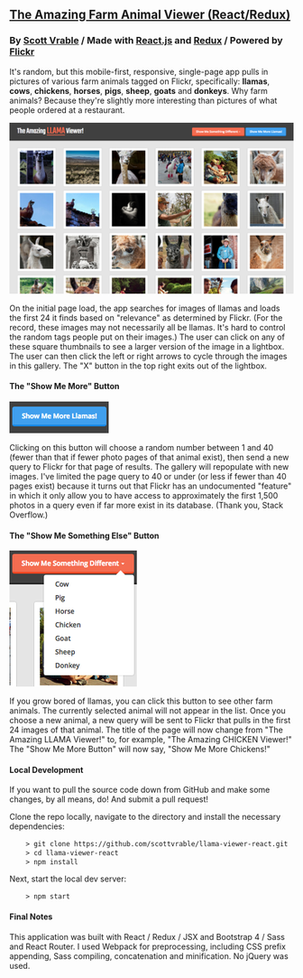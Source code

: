 ## [The Amazing Farm Animal Viewer (React/Redux)](http://llama-viewer.herokuapp.com/)
### By [Scott Vrable](http://scottvrable.com) / Made with [React.js](https://facebook.github.io/react/) and [Redux](http://redux.js.org/index.html) / Powered by [Flickr](http://flickr.com)

It's random, but this mobile-first, responsive, single-page app pulls in pictures of various farm animals tagged on Flickr, specifically: **llamas**, **cows**, **chickens**, **horses**, **pigs**, **sheep**, **goats** and **donkeys**. Why farm animals? Because they're slightly more interesting than pictures of what people ordered at a restaurant.

![llama viewer screenshot](https://raw.githubusercontent.com/scottvrable/llama-viewer-react/master/screenshots/llama-gallery.png)

On the initial page load, the app searches for images of llamas and loads the first 24 it finds based on "relevance" as determined by Flickr. (For the record, these images may not necessarily all be llamas. It's hard to control the random tags people put on their images.) The user can click on any of these square thumbnails to see a larger version of the image in a lightbox. The user can then click the left or right arrows to cycle through the images in this gallery. The "X" button in the top right exits out of the lightbox.

#### The "Show Me More" Button

![show me more button](https://raw.githubusercontent.com/scottvrable/llama-viewer-react/master/screenshots/show-me-more-llamas-button.png)

Clicking on this button will choose a random number between 1 and 40 (fewer than that if fewer photo pages of that animal exist), then send a new query to Flickr for that page of results. The gallery will repopulate with new images. I've limited the page query to 40 or under (or less if fewer than 40 pages exist) because it turns out that Flickr has an undocumented "feature" in which it only allow you to have access to approximately the first 1,500 photos in a query even if far more exist in its database. (Thank you, Stack Overflow.)

#### The "Show Me Something Else" Button

![show me something else button](https://raw.githubusercontent.com/scottvrable/llama-viewer-react/master/screenshots/show-me-something-different-button.png)

If you grow bored of llamas, you can click this button to see other farm animals. The currently selected animal will not appear in the list. Once you choose a new animal, a new query will be sent to Flickr that pulls in the first 24 images of that animal. The title of the page will now change from "The Amazing LLAMA Viewer!" to, for example, "The Amazing CHICKEN Viewer!" The "Show Me More Button" will now say, "Show Me More Chickens!"

#### Local Development

If you want to pull the source code down from GitHub and make some changes, by all means, do! And submit a pull request!

Clone the repo locally, navigate to the directory and install the necessary dependencies:

```
	> git clone https://github.com/scottvrable/llama-viewer-react.git
	> cd llama-viewer-react
	> npm install  
```

Next, start the local dev server:

```
	> npm start
```

#### Final Notes

This application was built with React / Redux / JSX and Bootstrap 4 / Sass and React Router. I used Webpack for preprocessing, including CSS prefix appending, Sass compiling, concatenation and minification. No jQuery was used.
